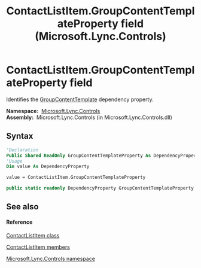 ﻿---
title: ContactListItem.GroupContentTemplateProperty field (Microsoft.Lync.Controls)
TOCTitle: GroupContentTemplateProperty field
ms:assetid: F:Microsoft.Lync.Controls.ContactListItem.GroupContentTemplateProperty_DI_3_UC_OCS14MrefLyncWPF
ms:mtpsurl: https://msdn.microsoft.com/en-us/library/microsoft.lync.controls.contactlistitem.groupcontenttemplateproperty_di_3_uc_ocs14mreflyncwpf(v=office.15)
ms:contentKeyID: 48591225
ms.date: 07/28/2014
mtps_version: v=office.15
f1_keywords:
- Microsoft.Lync.Controls.ContactListItem.GroupContentTemplateProperty
dev_langs:
- CSharp
- JScript
- VB
- other
---

# ContactListItem.GroupContentTemplateProperty field

Identifies the [GroupContentTemplate](contactlistitem-groupcontenttemplate-property-microsoft-lync-controls_1.md) dependency property.

**Namespace:**  [Microsoft.Lync.Controls](microsoft-lync-controls-namespace_1.md)  
**Assembly:**  Microsoft.Lync.Controls (in Microsoft.Lync.Controls.dll)

## Syntax

``` vb
'Declaration
Public Shared ReadOnly GroupContentTemplateProperty As DependencyProperty
'Usage
Dim value As DependencyProperty

value = ContactListItem.GroupContentTemplateProperty
```

``` csharp
public static readonly DependencyProperty GroupContentTemplateProperty
```

## See also

#### Reference

[ContactListItem class](contactlistitem-class-microsoft-lync-controls_1.md)

[ContactListItem members](contactlistitem-members-microsoft-lync-controls_1.md)

[Microsoft.Lync.Controls namespace](microsoft-lync-controls-namespace_1.md)

